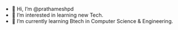 - 👋 Hi, I’m @prathameshpd
- 👀 I’m interested in learning new Tech.
- 🌱 I’m currently learning Btech in Computer Science & Engineering.

<!---
prathameshpd/prathameshpd is a ✨ special ✨ repository because its `README.md` (this file) appears on your GitHub profile.
You can click the Preview link to take a look at your changes.
--->
